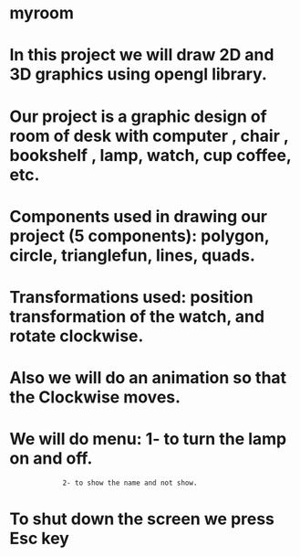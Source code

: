 # myroom
# In this project we will draw 2D and 3D graphics using opengl library.
# Our project is a graphic design of room of desk with computer , chair , bookshelf , lamp, watch, cup coffee, etc.
# Components used in drawing our project (5 components): polygon, circle, trianglefun, lines, quads.
# Transformations used: position transformation  of the watch, and rotate clockwise.
# Also we will do an animation so that the Clockwise moves.
# We will do menu: 1- to turn the lamp on and off.
				 2- to show the name and not show.
# To shut down the screen we press Esc key
